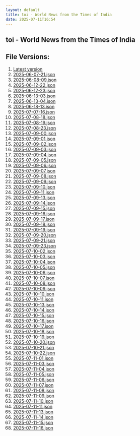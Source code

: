 ```yaml
---
layout: default
title: toi - World News from the Times of India
date: 2025-07-11T16:54
---
```


## toi - World News from the Times of India

<div id="data-chart"></div>
<div id="data-table"></div>
<script>
document.addEventListener('DOMContentLoaded', function(){
  document.getElementById('data-table').textContent = 'This source isn't supported for tables yet.';
});
</script>

## File Versions:
1. [Latest version](./latest.json)
2. [2025-06-07-21.json](./2025-06-07-21.json)
3. [2025-06-08-09.json](./2025-06-08-09.json)
4. [2025-06-12-22.json](./2025-06-12-22.json)
5. [2025-06-12-23.json](./2025-06-12-23.json)
6. [2025-06-13-03.json](./2025-06-13-03.json)
7. [2025-06-13-04.json](./2025-06-13-04.json)
8. [2025-06-18-13.json](./2025-06-18-13.json)
9. [2025-07-07-16.json](./2025-07-07-16.json)
10. [2025-07-08-18.json](./2025-07-08-18.json)
11. [2025-07-08-19.json](./2025-07-08-19.json)
12. [2025-07-08-23.json](./2025-07-08-23.json)
13. [2025-07-09-00.json](./2025-07-09-00.json)
14. [2025-07-09-01.json](./2025-07-09-01.json)
15. [2025-07-09-02.json](./2025-07-09-02.json)
16. [2025-07-09-03.json](./2025-07-09-03.json)
17. [2025-07-09-04.json](./2025-07-09-04.json)
18. [2025-07-09-05.json](./2025-07-09-05.json)
19. [2025-07-09-06.json](./2025-07-09-06.json)
20. [2025-07-09-07.json](./2025-07-09-07.json)
21. [2025-07-09-08.json](./2025-07-09-08.json)
22. [2025-07-09-09.json](./2025-07-09-09.json)
23. [2025-07-09-10.json](./2025-07-09-10.json)
24. [2025-07-09-11.json](./2025-07-09-11.json)
25. [2025-07-09-13.json](./2025-07-09-13.json)
26. [2025-07-09-14.json](./2025-07-09-14.json)
27. [2025-07-09-15.json](./2025-07-09-15.json)
28. [2025-07-09-16.json](./2025-07-09-16.json)
29. [2025-07-09-17.json](./2025-07-09-17.json)
30. [2025-07-09-18.json](./2025-07-09-18.json)
31. [2025-07-09-19.json](./2025-07-09-19.json)
32. [2025-07-09-20.json](./2025-07-09-20.json)
33. [2025-07-09-21.json](./2025-07-09-21.json)
34. [2025-07-09-23.json](./2025-07-09-23.json)
35. [2025-07-10-02.json](./2025-07-10-02.json)
36. [2025-07-10-03.json](./2025-07-10-03.json)
37. [2025-07-10-04.json](./2025-07-10-04.json)
38. [2025-07-10-05.json](./2025-07-10-05.json)
39. [2025-07-10-06.json](./2025-07-10-06.json)
40. [2025-07-10-07.json](./2025-07-10-07.json)
41. [2025-07-10-08.json](./2025-07-10-08.json)
42. [2025-07-10-09.json](./2025-07-10-09.json)
43. [2025-07-10-10.json](./2025-07-10-10.json)
44. [2025-07-10-11.json](./2025-07-10-11.json)
45. [2025-07-10-13.json](./2025-07-10-13.json)
46. [2025-07-10-14.json](./2025-07-10-14.json)
47. [2025-07-10-15.json](./2025-07-10-15.json)
48. [2025-07-10-16.json](./2025-07-10-16.json)
49. [2025-07-10-17.json](./2025-07-10-17.json)
50. [2025-07-10-18.json](./2025-07-10-18.json)
51. [2025-07-10-19.json](./2025-07-10-19.json)
52. [2025-07-10-20.json](./2025-07-10-20.json)
53. [2025-07-10-21.json](./2025-07-10-21.json)
54. [2025-07-10-22.json](./2025-07-10-22.json)
55. [2025-07-11-01.json](./2025-07-11-01.json)
56. [2025-07-11-03.json](./2025-07-11-03.json)
57. [2025-07-11-04.json](./2025-07-11-04.json)
58. [2025-07-11-05.json](./2025-07-11-05.json)
59. [2025-07-11-06.json](./2025-07-11-06.json)
60. [2025-07-11-07.json](./2025-07-11-07.json)
61. [2025-07-11-08.json](./2025-07-11-08.json)
62. [2025-07-11-09.json](./2025-07-11-09.json)
63. [2025-07-11-10.json](./2025-07-11-10.json)
64. [2025-07-11-11.json](./2025-07-11-11.json)
65. [2025-07-11-13.json](./2025-07-11-13.json)
66. [2025-07-11-14.json](./2025-07-11-14.json)
67. [2025-07-11-15.json](./2025-07-11-15.json)
68. [2025-07-11-16.json](./2025-07-11-16.json)
